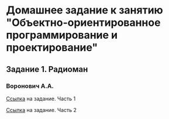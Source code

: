 # Домашнее задание к занятию "Объектно-ориентированное программирование и проектирование"
## Задание 1. Радиоман
### Воронович А.А.

[Ссылка](https://github.com/netology-code/javaqa2-homeworks/blob/main/OOP1.md#%D0%B7%D0%B0%D0%B4%D0%B0%D0%BD%D0%B8%D0%B5-1-%D1%80%D0%B0%D0%B4%D0%B8%D0%BE%D0%BC%D0%B0%D0%BD-%D0%BE%D0%B1%D1%8F%D0%B7%D0%B0%D1%82%D0%B5%D0%BB%D1%8C%D0%BD%D0%BE%D0%B5-%D0%BA-%D0%B2%D1%8B%D0%BF%D0%BE%D0%BB%D0%BD%D0%B5%D0%BD%D0%B8%D1%8E) на задание. Часть 1

[Ссылка](https://github.com/netology-code/javaqa2-homeworks/blob/main/OOP_CONST.md#%D0%B7%D0%B0%D0%B4%D0%B0%D0%BD%D0%B8%D0%B5-1-%D1%80%D0%B0%D0%B4%D0%B8%D0%BE%D0%BC%D0%B0%D0%BD-%D0%BE%D0%B1%D1%8F%D0%B7%D0%B0%D1%82%D0%B5%D0%BB%D1%8C%D0%BD%D0%BE%D0%B5-%D0%BA-%D0%B2%D1%8B%D0%BF%D0%BE%D0%BB%D0%BD%D0%B5%D0%BD%D0%B8%D1%8E) на задание. Часть 2
